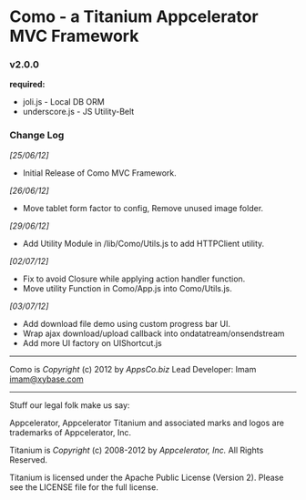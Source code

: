 Como - a Titanium Appcelerator MVC Framework
============================================

### v2.0.0

**required:**

- joli.js - Local DB ORM
- underscore.js - JS Utility-Belt

### Change Log

*[25/06/12]*

- Initial Release of Como MVC Framework.

*[26/06/12]*

- Move tablet form factor to config, Remove unused image folder.

*[29/06/12]*

- Add Utility Module in /lib/Como/Utils.js to add HTTPClient utility.

*[02/07/12]*

- Fix to avoid Closure while applying action handler function.
- Move utility Function in Como/App.js into Como/Utils.js.

*[03/07/12]*

- Add download file demo using custom progress bar UI.
- Wrap ajax download/upload callback into ondatatream/onsendstream
- Add more UI factory on UIShortcut.js

---
Como is *Copyright* (c) 2012 by *AppsCo.biz*
Lead Developer: Imam <imam@xybase.com>

---
Stuff our legal folk make us say:

Appcelerator, Appcelerator Titanium and associated marks and logos are
trademarks of Appcelerator, Inc.

Titanium is *Copyright* (c) 2008-2012 by *Appcelerator, Inc.* All Rights Reserved.

Titanium is licensed under the Apache Public License (Version 2). Please
see the LICENSE file for the full license.


